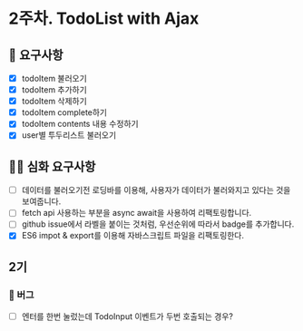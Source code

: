 # 2주차. TodoList with Ajax

## 🎯 요구사항
- [x] todoItem 불러오기
- [x] todoItem 추가하기
- [x] todoItem 삭제하기
- [x] todoItem complete하기
- [x] todoItem contents 내용 수정하기
- [x] user별 투두리스트 불러오기

## 🎯🎯 심화 요구사항
- [ ] 데이터를 불러오기전 로딩바를 이용해, 사용자가 데이터가 불러와지고 있다는 것을 보여줍니다.
- [ ] fetch api 사용하는 부분을 async await을 사용하여 리팩토링합니다.
- [ ] github issue에서 라벨을 붙이는 것처럼, 우선순위에 따라서 badge를 추가합니다.
- [x] ES6 impot & export를 이용해 자바스크립트 파일을 리팩토링한다.

## 2기
### 🐞 버그
- [ ] 엔터를 한번 눌렀는데 TodoInput 이벤트가 두번 호출되는 경우?
